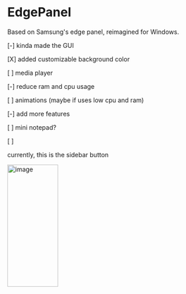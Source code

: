 # EdgePanel


Based on Samsung's edge panel, reimagined for Windows.



[-] kinda made the GUI

[X] added customizable background color

[ ] media player

[-] reduce ram and cpu usage

[ ] animations (maybe if uses low cpu and ram)

[-] add more features

[ ] mini notepad? 

[ ] 


 currently, this is the sidebar button
 
 <img width="115" height="277" alt="image" src="https://github.com/user-attachments/assets/a7d1915d-3dba-4c42-8208-7a5f8abbd792" />
